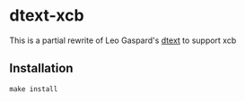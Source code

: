 dtext-xcb
=====
This is a partial rewrite of Leo Gaspard's [dtext](https://git.ekleog.org/leo/dtext) to support xcb

Installation
------------
```
make install
```
